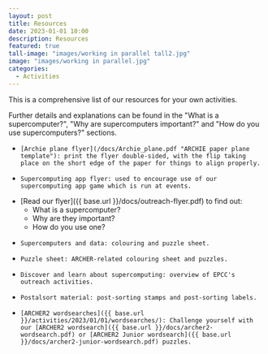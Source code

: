 ```yaml
---
layout: post
title: Resources
date: 2023-01-01 10:00
description: Resources
featured: true
tall-image: "images/working in parallel tall2.jpg"
image: "images/working in parallel.jpg"
categories: 
  - Activities
---
```



This is a comprehensive list of our resources for your own activities.

Further details and explanations can be found in the "What is a supercomputer?", "Why are supercomputers important?" and "How do you use supercomputers?" sections.

-     [Archie plane flyer](/docs/Archie_plane.pdf "ARCHIE paper plane template"): print the flyer double-sided, with the flip taking place on the short edge of the paper for things to align properly. 
-     Supercomputing app flyer: used to encourage use of our supercomputing app game which is run at events.
-  [Read our flyer]({{ base.url }}/docs/outreach-flyer.pdf) to find out: 
    - What is a supercomputer? 
    - Why are they important?  
    - How do you use one? 
-     Supercomputers and data: colouring and puzzle sheet.
-     Puzzle sheet: ARCHER-related colouring sheet and puzzles.
-     Discover and learn about supercomputing: overview of EPCC's outreach activities.
-     Postalsort material: post-sorting stamps and post-sorting labels.
-     [ARCHER2 wordsearches]({{ base.url }}/activities/2023/01/01/wordsearches/): Challenge yourself with our [ARCHER2 wordsearch]({{ base.url }}/docs/archer2-wordsearch.pdf) or [ARCHER2 Junior wordsearch]({{ base.url }}/docs/archer2-junior-wordsearch.pdf) puzzles.
